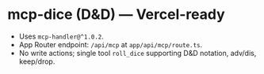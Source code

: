 # mcp-dice (D&D) — Vercel-ready

- Uses `mcp-handler@^1.0.2`.
- App Router endpoint: `/api/mcp` at `app/api/mcp/route.ts`.
- No write actions; single tool `roll_dice` supporting D&D notation, adv/dis, keep/drop.
